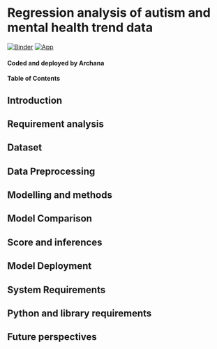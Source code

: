 # Regression analysis of autism and mental health trend data

[![Binder](https://mybinder.org/badge_logo.svg)](https://mybinder.org/v2/gh/gsarchu/autismML/main)
[![App](https://heroku-badge.herokuapp.com/?app=heroku-badge)](https://autismsd.herokuapp.com/)

#### Coded and deployed by Archana

**Table of Contents**

## Introduction

## Requirement analysis

## Dataset

## Data Preprocessing

## Modelling and methods

## Model Comparison

## Score and inferences

## Model Deployment

## System Requirements

## Python and library requirements

## Future perspectives
